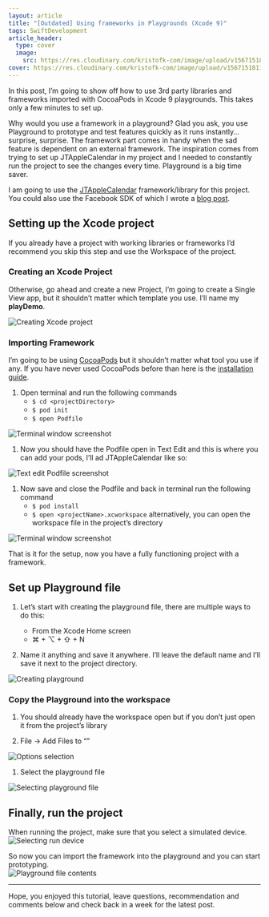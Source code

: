 ```yaml
---
layout: article
title: "[Outdated] Using frameworks in Playgrounds (Xcode 9)"
tags: SwiftDevelopment
article_header:
  type: cover
  image:
    src: https://res.cloudinary.com/kristofk-com/image/upload/v1567151811/kristofk-com/posts/2017-11-20-xcode-9-playground-frameworks/thumbnail_playground-framework.png
cover: https://res.cloudinary.com/kristofk-com/image/upload/v1567151811/kristofk-com/posts/2017-11-20-xcode-9-playground-frameworks/thumbnail_playground-framework.png
---
```


In this post, I’m going to show off how to use 3rd party libraries and frameworks imported with CocoaPods in Xcode 9 playgrounds. This takes only a few minutes to set up.

Why would you use a framework in a playground? Glad you ask, you use Playground to prototype and test features quickly as it runs instantly… surprise, surprise. The framework part comes in handy when the sad feature is dependent on an external framework. The inspiration comes from trying to set up JTAppleCalendar in my project and I needed to constantly run the project to see the changes every time. Playground is a big time saver.

I am going to use the [JTAppleCalendar](https://patchthecode.github.io) framework/library for this project.  
You could also use the Facebook SDK of which I wrote a [blog post](https://old.kristofk.com//facebook-swift-sdk-updated-to-swift-4/).

## Setting up the Xcode project

If you already have a project with working libraries or frameworks I’d recommend you skip this step and use the Workspace of the project.

### Creating an Xcode Project

Otherwise, go ahead and create a new Project, I’m going to create a Single View app, but it shouldn’t matter which template you use. I’ll name my **playDemo**.

![Creating Xcode project](https://res.cloudinary.com/kristofk-com/image/upload/v1567151810/kristofk-com/posts/2017-11-20-xcode-9-playground-frameworks/projectSetUp.jpg)

### Importing Framework

I’m going to be using [CocoaPods](https://cocoapods.org) but it shouldn’t matter what tool you use if any. If you have never used CocoaPods before than here is the [installation guide](https://guides.cocoapods.org/using/getting-started.html).

1.  Open terminal and run the following commands
    *   `$ cd <projectDirectory>`
    *   `$ pod init`
    *   `$ open Podfile`

![Terminal window screenshot](https://res.cloudinary.com/kristofk-com/image/upload/v1567151811/kristofk-com/posts/2017-11-20-xcode-9-playground-frameworks/terminal1.jpg)

1.  Now you should have the Podfile open in Text Edit and this is where you can add your pods, I’ll ad JTAppleCalendar like so:

![Text edit Podfile screenshot](https://res.cloudinary.com/kristofk-com/image/upload/v1567151810/kristofk-com/posts/2017-11-20-xcode-9-playground-frameworks/Podfile.jpg)

1.  Now save and close the Podfile and back in terminal run the following command
    *   `$ pod install`
    *   `$ open <projectName>.xcworkspace` <span style="font-size: 1em">alternatively, you can open the workspace file in the project’s directory</span>

![Terminal window screenshot](https://res.cloudinary.com/kristofk-com/image/upload/v1567151811/kristofk-com/posts/2017-11-20-xcode-9-playground-frameworks/terminal2.jpg)

That <span style="font-size: 1em">is it for the setup, now you have a fully functioning project with a framework.</span>

## Set up Playground file

1.  Let’s start with creating the playground file, there are multiple ways to do this:
    *   From the Xcode Home screen
    *   ⌘ + ⌥ + ⇧ + N

1.  Name it anything and save it anywhere. I’ll leave the default name and I’ll save it next to the project directory.

![Creating playground](https://res.cloudinary.com/kristofk-com/image/upload/v1567151810/kristofk-com/posts/2017-11-20-xcode-9-playground-frameworks/playgroundSetUp.jpg)

### Copy the Playground into the workspace

1.  You should already have the workspace open but if you don’t just open it from the project’s library

1.  File → Add Files to “<projectName>”

![Options selection](https://res.cloudinary.com/kristofk-com/image/upload/v1567151810/kristofk-com/posts/2017-11-20-xcode-9-playground-frameworks/addFile.jpg)

1.  Select the playground file

![Selecting playground file](https://res.cloudinary.com/kristofk-com/image/upload/v1567151811/kristofk-com/posts/2017-11-20-xcode-9-playground-frameworks/selectFile.jpg)

## Finally, run the project

When running the project, make sure that you select a simulated device.![Selecting run device](https://res.cloudinary.com/kristofk-com/image/upload/v1567151810/kristofk-com/posts/2017-11-20-xcode-9-playground-frameworks/deviceSelect.jpg)

So now you can import the framework into the playground and you can start prototyping.  
![Playground file contents](https://res.cloudinary.com/kristofk-com/image/upload/v1567151810/kristofk-com/posts/2017-11-20-xcode-9-playground-frameworks/final.jpg)

* * *

Hope, you enjoyed this tutorial, leave questions, recommendation and comments below and check back in a week for the latest post.
